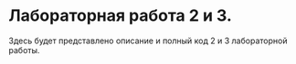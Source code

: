 # Лабораторная работа 2 и 3. 
Здесь будет представлено описание и полный код 2 и 3 лабораторной работы.
